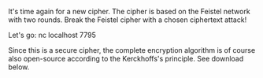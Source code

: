 It's time again for a new cipher. The cipher is based on the Feistel network with two rounds. Break the Feistel cipher with a chosen ciphertext attack!

Let's go: nc localhost 7795

Since this is a secure cipher, the complete encryption algorithm is of course also open-source according to the Kerckhoffs's principle. See download below.
